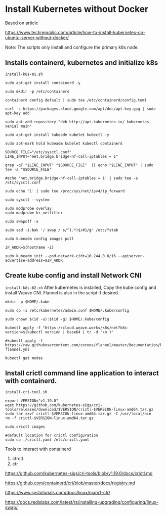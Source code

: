 # Install Kubernetes without Docker

Based on article

https://www.techrepublic.com/article/how-to-install-kubernetes-on-ubuntu-server-without-docker/

Note:  The scripts only install and configure the primary k8s node.

##  Installs containerd, kubernetes and initialize k8s

  `install-k8s-01.sh`

  ```
  sudo apt-get install containerd -y

sudo mkdir -p /etc/containerd

containerd config default | sudo tee /etc/containerd/config.toml

curl -s https://packages.cloud.google.com/apt/doc/apt-key.gpg | sudo apt-key add

sudo apt-add-repository "deb http://apt.kubernetes.io/ kubernetes-xenial main"

sudo apt-get install kubeadm kubelet kubectl -y

sudo apt-mark hold kubeadm kubelet kubectl containerd

SOURCE_FILE="/etc/sysctl.conf"
LINE_INPUT="net.bridge.bridge-nf-call-iptables = 1"

grep -qF "$LINE_INPUT" "$SOURCE_FILE"  || echo "$LINE_INPUT" | sudo tee -a "$SOURCE_FILE"

#echo 'net.bridge.bridge-nf-call-iptables = 1' | sudo tee -a /etc/sysctl.conf

sudo echo '1' | sudo tee /proc/sys/net/ipv4/ip_forward

sudo sysctl --system

sudo modprobe overlay
sudo modprobe br_netfilter

sudo swapoff -a

sudo sed -i.bak '/ swap / s/^(.*)$/#1/g' /etc/fstab

sudo kubeadm config images pull

IP_ADDR=$(hostname -i)

sudo kubeadm init --pod-network-cidr=10.244.0.0/16 --apiserver-advertise-address=$IP_ADDR
```


## Create kube config and install Network CNI

  `install-k8s-02.sh`
  After kubernetes is installed, Copy the kube config and 
  install Weave CNI. Flannel is also in the script if desired.

```
mkdir -p $HOME/.kube

sudo cp -i /etc/kubernetes/admin.conf $HOME/.kube/config

sudo chown $(id -u):$(id -g) $HOME/.kube/config

kubectl apply -f "https://cloud.weave.works/k8s/net?k8s-version=$(kubectl version | base64 | tr -d '\n')"

#kubectl apply -f https://raw.githubusercontent.com/coreos/flannel/master/Documentation/kube-flannel.yml

kubectl get nodes
```



##   Install crictl command line application to interact with containerd.

  `install-cri-tool.sh`

```
export VERSION="v1.19.0"
wget https://github.com/kubernetes-sigs/cri-tools/releases/download/$VERSION/crictl-$VERSION-linux-amd64.tar.gz
sudo tar zxvf crictl-$VERSION-linux-amd64.tar.gz -C /usr/local/bin
rm -f crictl-$VERSION-linux-amd64.tar.gz

sudo crictl images

#default location for crictl configuration
sudo cp ./crictl.yaml /etc/crictl.yaml
```

Tools to interact with containerd

1. ctrctl
2. ctr


https://github.com/kubernetes-sigs/cri-tools/blob/v1.19.0/docs/crictl.md

https://github.com/containerd/cri/blob/master/docs/registry.md

https://www.systutorials.com/docs/linux/man/1-ctr/

https://docs.redislabs.com/latest/rs/installing-upgrading/configuring/linux-swap/